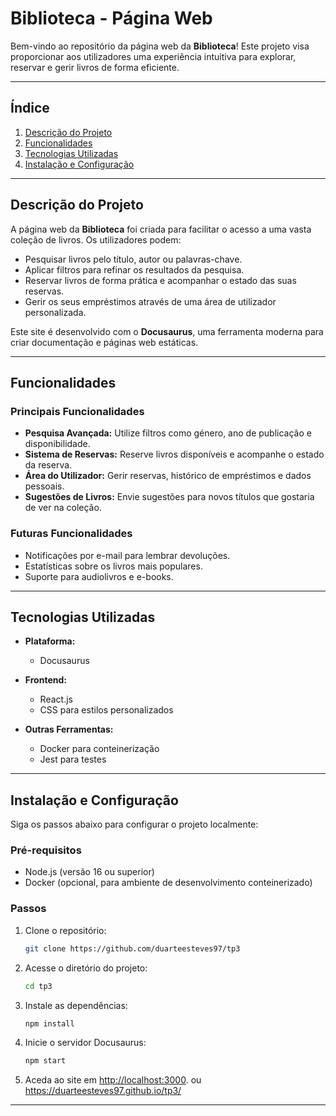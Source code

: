# Biblioteca - Página Web

Bem-vindo ao repositório da página web da **Biblioteca**! Este projeto visa proporcionar aos utilizadores uma experiência intuitiva para explorar, reservar e gerir livros de forma eficiente.

---

## Índice
1. [Descrição do Projeto](#descrição-do-projeto)
2. [Funcionalidades](#funcionalidades)
3. [Tecnologias Utilizadas](#tecnologias-utilizadas)
4. [Instalação e Configuração](#instalação-e-configuração)


---

## Descrição do Projeto

A página web da **Biblioteca** foi criada para facilitar o acesso a uma vasta coleção de livros. Os utilizadores podem:
- Pesquisar livros pelo título, autor ou palavras-chave.
- Aplicar filtros para refinar os resultados da pesquisa.
- Reservar livros de forma prática e acompanhar o estado das suas reservas.
- Gerir os seus empréstimos através de uma área de utilizador personalizada.

Este site é desenvolvido com o **Docusaurus**, uma ferramenta moderna para criar documentação e páginas web estáticas.

---

## Funcionalidades

### Principais Funcionalidades
- **Pesquisa Avançada:** Utilize filtros como género, ano de publicação e disponibilidade.
- **Sistema de Reservas:** Reserve livros disponíveis e acompanhe o estado da reserva.
- **Área do Utilizador:** Gerir reservas, histórico de empréstimos e dados pessoais.
- **Sugestões de Livros:** Envie sugestões para novos títulos que gostaria de ver na coleção.

### Futuras Funcionalidades
- Notificações por e-mail para lembrar devoluções.
- Estatísticas sobre os livros mais populares.
- Suporte para audiolivros e e-books.

---

## Tecnologias Utilizadas

- **Plataforma:**
  - Docusaurus

- **Frontend:**
  - React.js
  - CSS para estilos personalizados

- **Outras Ferramentas:**
  - Docker para conteinerização
  - Jest para testes

---

## Instalação e Configuração

Siga os passos abaixo para configurar o projeto localmente:

### Pré-requisitos
- Node.js (versão 16 ou superior)
- Docker (opcional, para ambiente de desenvolvimento conteinerizado)

### Passos
1. Clone o repositório:
   ```bash
   git clone https://github.com/duarteesteves97/tp3
   ```

2. Acesse o diretório do projeto:
   ```bash
   cd tp3
   ```

3. Instale as dependências:
   ```bash
   npm install
   ```

4. Inicie o servidor Docusaurus:
   ```bash
   npm start
   ```

5. Aceda ao site em [http://localhost:3000](http://localhost:3000).
   ou https://duarteesteves97.github.io/tp3/

---



